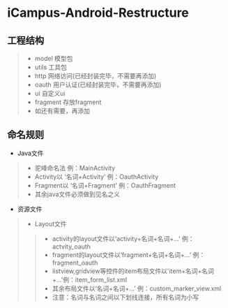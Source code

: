 iCampus-Android-Restructure
==========================

工程结构
-------
> - model 模型包
> - utils 工具包
> - http 网络访问(已经封装完毕，不需要再添加)
> - oauth 用户认证(已经封装完毕，不需要再添加)
> - ui 自定义ui
> - fragment 存放fragment
> - 如还有需要，再添加


命名规则
-------

- Java文件

> - 驼峰命名法 例：MainActivity
> - Activity以 ‘名词+Activity’ 例：OauthActivity
> - Fragment以 ‘名词+Fragment’ 例：OauthFragment
> - 其余java文件必须做到见名之义

- 资源文件

> - Layout文件
>> - activity的layout文件以‘activity+名词+名词+...’ 例：actvity_oauth
>> - fragment的layout文件以‘fragment+名词+名词+...’ 例：fragment_oauth
>> - listview,gridview等控件的item布局文件以'item+名词+名词+...'例：item_form_list.xml
>> - 其余布局文件以‘名词+名词+...’ 例：custom_marker_view.xml
>> - 注意：名词与名词之间以下划线连接，所有名词为小写


